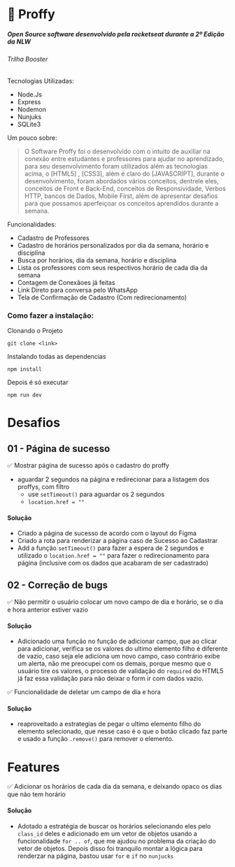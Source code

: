 # :school: Proffy
##### Open Source software desenvolvido pela rocketseat durante a 2º Edição da NLW #####
###### Trilha Booster
Tecnologias Utilizadas:
  - Node.Js
  - Express
  - Nodemon
  - Nunjuks
  - SQLite3

Um pouco sobre:
> O Software Proffy foi o desenvolvido com o intuito de auxiliar na conexão entre estudantes e professores para ajudar no aprendizado, para seu desenvolvimento foram utilizados além as tecnologias acima, o [HTML5] ,  [CSS3], além é claro do [JAVASCRIPT], durante o desenvolvimento, foram abordados vários conceitos, dentrele eles, conceitos de Front e Back-End, conceitos de Responsividade, Verbos HTTP, bancos de Dados, Mobile First, além de apresentar desafios para que possamos aperfeiçoar os conceitos aprendidos durante a semana.

Funcionalidades:
  - Cadastro de Professores
  - Cadastro de horários personalizados por dia da semana, horário e disciplina
  - Busca por horários, dia da semana, horário e disciplina
  - Lista os professores com seus respectivos horário de cada dia da semana
  - Contagem de Conexãoes já feitas
  - Link Direto para conversa pelo WhatsApp
  - Tela de Confirmação de Cadastro (Com redirecionamento)


### Como fazer a instalação:
 
 Clonando o Projeto
 
 ```
 git clone <link>
 ```
 
 Instalando todas as dependencias
 
 ```
 npm install
 ```
 
 Depois é só executar
 
 ```
 npm run dev
 ```

# Desafios

## 01 - Página de sucesso

:white_check_mark: Mostrar página de sucesso após o cadastro do proffy
- aguardar 2 segundos na página e redirecionar para a listagem dos proffys, com filtro
    - use `setTimeout()` para aguardar os 2 segundos
    - `location.href = ""`
#### Solução
 - Criado a página de sucesso de acordo com o layout do Figma
 - Criado a rota para renderizar a página caso de Sucesso ao Cadastrar
 - Add a função `setTimeout()` para fazer a espera de 2 segundos e utilizado o `location.href = ""` para fazer o redirecionamento para página (inclusive com os dados que acabaram de ser cadastrado)

## 02 - Correção de bugs

:white_check_mark: Não permitir o usuário colocar um novo campo de dia e horário, se o dia e hora anterior estiver vazio
#### Solução
 - Adicionado uma função no função de adicionar campo, que ao clicar para adicionar, verifica se os valores do ultimo elemento filho é diferente de vazio, caso seja ele adiciona um novo campo, caso contrário exibe um alerta, não me preocupei com os demais, porque mesmo que o usuário tire os valores, o processo de validação do `required` do HTML5 já faz essa validação para não deixar o form ir com dados vazio.
 
:white_check_mark: Funcionalidade de deletar um campo de dia e hora
#### Solução
 - reaproveitado a estrategias de pegar o ultimo elemento filho do elemento selecionado, que nesse caso é o que o botão clicado faz parte e usado a função `.remove()` para remover o elemento.
 
 # Features

 :white_check_mark: Adicionar os horários de cada dia da semana, e deixando opaco os dias que não tem horário
 
 #### Solução
  - Adotado a estratégia de buscar os horários selecionando eles pelo `class_id` deles e adicionado em um vetor de objetos usando a funcionalidade `for .. of`, que me ajudou no problema da criação do vetor de objetos. Depois disso foi tranquilo montar a lógica para renderzar na página, bastou usar `for` e `if` no `nunjucks `
